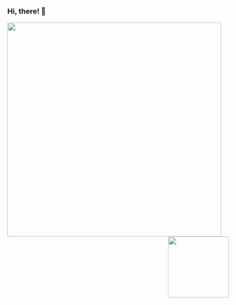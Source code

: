 ### Hi, there! 👋

[<img align="left" src="https://github-readme-stats.vercel.app/api?username=azivkovi&count_private=true&theme=dracula&show_icons=true&line_height=21" width="487">](https://github.com/anuraghazra/github-readme-stats)
[<img align="right" src="https://github-readme-stats.vercel.app/api/top-langs/?username=azivkovi&layout=compact&theme=dracula" height="138.24">](https://github.com/anuraghazra/github-readme-stats)
